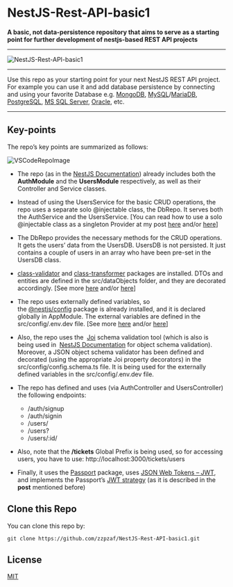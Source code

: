 ﻿

# NestJS-Rest-API-basic1 #
**A basic, not data-persistence repository that aims to serve as a starting point for further development of nestjs-based REST API projects**

-------
![NestJS-Rest-API-basic1](https://user-images.githubusercontent.com/41330248/193578093-ef32071e-be04-4b4d-99c7-05deb10f6a43.png)

-------
<!-- <p align="center">
  <a href="http://nestjs.com/" target="blank"><img src="https://nestjs.com/img/logo_text.svg" width="175" alt="Nest Logo" /></a>
</p> -->

Use this repo as your starting point for your next NestJS REST API project. For example you can use it and add database persistence by connecting and using your favorite Database  e.g. [MongoDB](https://www.mongodb.com/), [MySQL](https://www.mysql.com/)/[MariaDB](https://mariadb.org/), [PostgreSQL](https://www.postgresql.org/), [MS SQL Server](https://www.microsoft.com/en-us/sql-server/), [Oracle](https://www.oracle.com/database/technologies/), etc.

-------

## Key-points

The repo’s key points are summarized as follows:

![VSCodeRepoImage](https://user-images.githubusercontent.com/41330248/193578736-30fd16e3-d69e-4a0d-a96d-f8463e47f643.png)


* The repo (as in the [NestJS Documentation](https://docs.nestjs.com/security/authentication#implementing-passport-strategies))  already includes both the **AuthModule** and the **UsersModule** respectively, as well as their Controller and Service classes.

* Instead of using the UsersService for the basic CRUD operations, the repo uses a separate solo @injectable class, the DbRepo. It serves both the AuthService and the UsersService. [You can read how to use a solo @injectable class as a singleton Provider at my post [here](https://blog.devgenius.io/nestjs-use-a-solo-injectable-class-as-a-singleton-provider-884911eff279) and/or [here](https://www.devxperiences.com/pzwp1/2022/03/18/nestjs-use-a-solo-injectable-class-as-a-singleton-provider/)]

* The DbRepo provides the necessary methods for the CRUD operations. It gets the users’ data from the UsersDB. UsersDB is not persisted. It just contains a couple of users in an array who have been pre-set in the UsersDB class.

* [class-validator](https://www.npmjs.com/package/class-validator) and [class-transformer](https://www.npmjs.com/package/class-transformer) packages are installed. DTOs and entities are defined in the src/dataObjects folder, and they are decorated accordingly. [See more [here](https://medium.com/@zzpzaf.se/nestjs-rest-api-class-validator-class-transformer-bf7a0e6b311a) and/or [here](https://www.devxperiences.com/pzwp1/2022/03/14/nestjs-rest-api-class-validator-class-transformer/)]

* The repo uses externally defined variables, so the [@nestjs/config](https://www.npmjs.com/package/@nestjs/config) package is already installed, and it is declared globally in AppModule. The external variables are defined in the src/config/.env.dev file.  [See more [here](https://betterprogramming.pub/step-ahead-fast-with-nestjs-environment-configuration-406701b3379f) and/or [here](https://www.devxperiences.com/pzwp1/2022/01/26/step-ahead-fast-with-nestjs-environment-configuration/)]

* Also, the repo uses the  [Joi](https://joi.dev/) schema validation tool (which is also is being used in  [NestJS Documentation](https://docs.nestjs.com/pipes#object-schema-validation) for object schema validation). Moreover, a JSON object schema validator has been defined and decorated (using the appropriate Joi property decorators) in the src/config/config.schema.ts file. It is being used for the externally defined variables in the src/config/.env.dev file.

* The repo has defined and uses (via AuthController and UsersController) the following endpoints:

    + /auth/signup
    + /auth/signin
    + /users/
    + /users?
    + /users/:id/

* Also, note that the **/tickets** Global Prefix is being used, so for accessing users, you have to use: http://localhost:3000/tickets/users

* Finally, it uses the [Passport](https://www.passportjs.org/) package, uses [JSON Web Tokens – JWT](https://jwt.io/), and implements the Passport’s [JWT strategy](https://www.passportjs.org/packages/passport-jwt/) (as it is described in the **post** mentioned before)

## Clone this Repo

You can clone this repo by: 

`git clone https://github.com/zzpzaf/NestJS-Rest-API-basic1.git`

## License
[MIT](https://choosealicense.com/licenses/mit/)
